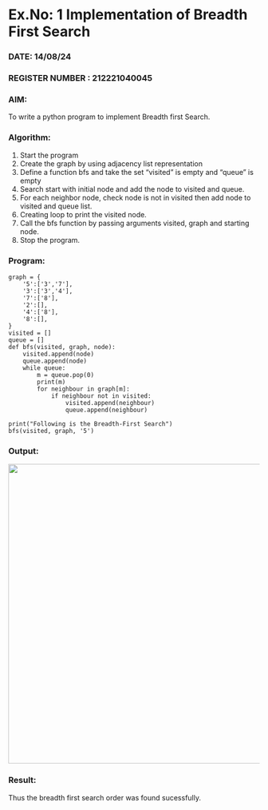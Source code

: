 # Ex.No: 1  Implementation of Breadth First Search 
### DATE: 14/08/24                                                                           
### REGISTER NUMBER : 212221040045
### AIM: 
To write a python program to implement Breadth first Search. 
### Algorithm:
1. Start the program
2. Create the graph by using adjacency list representation
3. Define a function bfs and take the set “visited” is empty and “queue” is empty
4. Search start with initial node and add the node to visited and queue.
5. For each neighbor node, check node is not in visited then add node to visited and queue list.
6.  Creating loop to print the visited node.
7.   Call the bfs function by passing arguments visited, graph and starting node.
8.   Stop the program.
### Program:
```
graph = {
    '5':['3','7'],
    '3':['3','4'],
    '7':['8'],
    '2':[],
    '4':['8'],
    '8':[],
}
visited = []
queue = []
def bfs(visited, graph, node):
    visited.append(node)
    queue.append(node)
    while queue:
        m = queue.pop(0)
        print(m)
        for neighbour in graph[m]:
            if neighbour not in visited:
                visited.append(neighbour)
                queue.append(neighbour)

print("Following is the Breadth-First Search")
bfs(visited, graph, '5')
```





### Output:
<img src="https://github.com/user-attachments/assets/8892cec3-a0fc-47c7-b663-b359a97ac17d" width="600">

### Result:
Thus the breadth first search order was found sucessfully.
